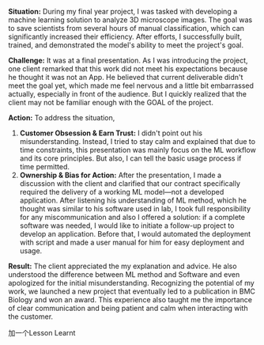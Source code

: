 **Situation:**
During my final year project, I was tasked with developing a machine learning solution to analyze 3D microscope images. The goal was to save scientists from several hours of manual classification, which can significantly increased their efficiency. After efforts, I successfully built, trained, and demonstrated the model's ability to meet the project's goal.

**Challenge:**
It was at a final presentation. As I was introducing the project, one client remarked that this work did not meet his expectations because he thought it was not an App. He believed that current deliverable didn't meet the goal yet, which made me feel nervous and a little bit embarrassed actually, especially in front of the audience. But I quickly realized that the client may not be familiar enough with the GOAL of the project. 

**Action:**
To address the situation, 

1. **Customer Obsession & Earn Trust:**
   I didn't point out his misunderstanding. Instead, I tried to stay calm and explained that due to time constraints, this presentation was mainly focus on the ML workflow and its core principles. But also, I can tell the basic usage process if time permitted.
2. **Ownership & Bias for Action:**
   After the presentation, I made a discussion with the client and clarified that our contract specifically required the delivery of a working ML model—not a developed application. After listening his understanding of ML method, which he thought was similar to his software used in lab, I took full responsibility for any miscommunication and also I offered a solution: if a complete software was needed, I would like to initiate a follow-up project to develop an application. Before that, I would automated the deployment with script and made a user manual for him for easy deployment and usage.

**Result:**
The client appreciated the my explanation and advice. He also understood the difference between ML method and Software and even apologized for the initial misunderstanding. Recognizing the potential of my work, we launched a new project that eventually led to a publication in BMC Biology and won an award. This experience also taught me the importance of clear communication and being patient and calm when interacting with the customer.

加一个Lesson Learnt

